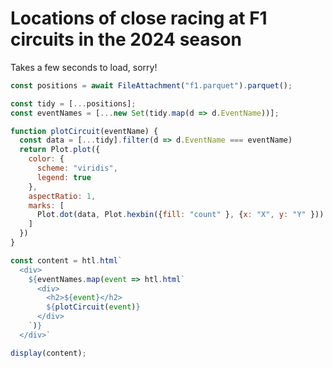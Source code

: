 # Locations of close racing at F1 circuits in the 2024 season

Takes a few seconds to load, sorry!

```js
const positions = await FileAttachment("f1.parquet").parquet();

const tidy = [...positions];
const eventNames = [...new Set(tidy.map(d => d.EventName))];

function plotCircuit(eventName) {
  const data = [...tidy].filter(d => d.EventName === eventName)
  return Plot.plot({
    color: {
      scheme: "viridis",
      legend: true
    },
    aspectRatio: 1,
    marks: [
      Plot.dot(data, Plot.hexbin({fill: "count" }, {x: "X", y: "Y" }))
    ]
  })
}
```

```js
const content = htl.html`
  <div>
    ${eventNames.map(event => htl.html`
      <div>
        <h2>${event}</h2>
        ${plotCircuit(event)}
      </div>
    `)}
  </div>`

display(content);
```